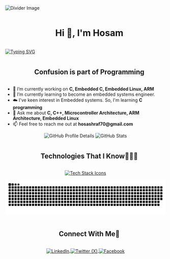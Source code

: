 <!-- Horizontal Divider (Gradient) -->
<img src="https://user-images.githubusercontent.com/73097560/115834477-dbab4500-a447-11eb-908a-139a6edaec5c.gif" alt="Divider Image">

<!-- h1 without bottom border -->
<div id="user-content-toc">
  <ul align="center">
    <summary><h1 style="display: inline-block">Hi 👋, I'm Hosam</h1></summary>
  </ul>
</div>

<!-- Typing SVG -->
[![Typing SVG](https://readme-typing-svg.herokuapp.com?font=Fira+Code&pause=1000&color=2A77F7&multiline=true&repeat=false&random=false&width=435&height=100&lines=Ungraduated+Embedded+System+Engineer;Faculty+Of+Engineering;Alexandria+University)](https://git.io/typing-svg)

<!-- h2 without bottom border -->
<div id="user-content-toc">
  <ul align="center">
    <summary><h2 style="display: inline-block">Confusion is part of Programming</h2></summary>
  </ul>
</div>

<!-- Intro start -->
<ul>
  <li>🔭 I’m currently working on <b>C, Embedded C, Embedded Linux, ARM</b></li>
  <li>🌱 I’m currently learning to become an embedded systems engineer.</li>
  <li>☁️ I've keen interest in Embedded systems. So, I'm learning <b>C programming</b></li>
  <li>💬 Ask me about <b>C, C++, Microcontroller Architecture, ARM Architecture, Embedded Linux</b></li>
  <li>📫 Feel free to reach me out at <b>hosashraf70@gmail.com</b></li>
</ul>
<!-- Intro end -->

<!-- GitHub Profile Summary Cards -->
<div align="center">
  <img src="http://github-profile-summary-cards.vercel.app/api/cards/profile-details?username=7osashraf&theme=2077" alt="GitHub Profile Details">
  <img src="http://github-profile-summary-cards.vercel.app/api/cards/stats?username=7osashraf&theme=2077" alt="GitHub Stats">
</div>


<!-- Technologies That I Know -->
<div id="user-content-toc">
  <ul align="center">
    <summary><h2 style="display: inline-block">Technologies That I Know👨🏻‍💻</h2></summary>
  </ul>
</div>

<!-- Tech Stack Icons -->
<p align="center">
  <a href="https://skillicons.dev">
    <img src="https://skillicons.dev/icons?i=git,aws,cpp,css,discord,docker,postgres,prisma,pug,dynamodb,express,figma,firebase,redis,github,html,java,js,linux,md,materialui,nginx,mongodb,mysql,nextjs,nodejs,postman,py,react,redux,tailwind,ts,vscode,kubernetes&perline=14" alt="Tech Stack Icons">
  </a>
</p>

<!-- Snake animation -->
<div align="center">
  <img src="https://github.com/1999AZZAR/1999AZZAR/blob/readme/resources/img/grid-snake.svg" alt="snake animation">
</div>

<!-- Connect with me -->
<div id="user-content-toc">
  <ul align="center">
    <summary><h2 style="display: inline-block">Connect With Me🤝</h2></summary>
  </ul>
</div>

<!-- Icons and Links -->
<p align="center">
  <a href="[https://www.linkedin.com/in/hosam-profile/](https://www.linkedin.com/in/hosam-ashraf-83724621a/)" target="_blank">
    <img align="center" src="https://user-images.githubusercontent.com/88904952/234979284-68c11d7f-1acc-4f0c-ac78-044e1037d7b0.png" alt="LinkedIn" height="50" width="50">
  </a>
  <a href="[https://twitter.com/hosam-profile](https://x.com/Hosashraf1)" target="_blank">
    <img align="center" src="https://user-images.githubusercontent.com/1344706/235113725-2d7ba5f7-c7de-48fa-86f4-bc64424c3b82.png" alt="Twitter (X)" height="50" width="50">
  </a>
  
  <a href="[https://www.facebook.com/hosam-profile](https://www.facebook.com/Hosamashraf999/)" target="_blank">
    <img align="center" src="https://user-images.githubusercontent.com/1344706/235113737-5f64b7d7-7332-49b3-b4ad-b10519c9e634.png" alt="Facebook" height="50" width="50">
  </a>
</p>




